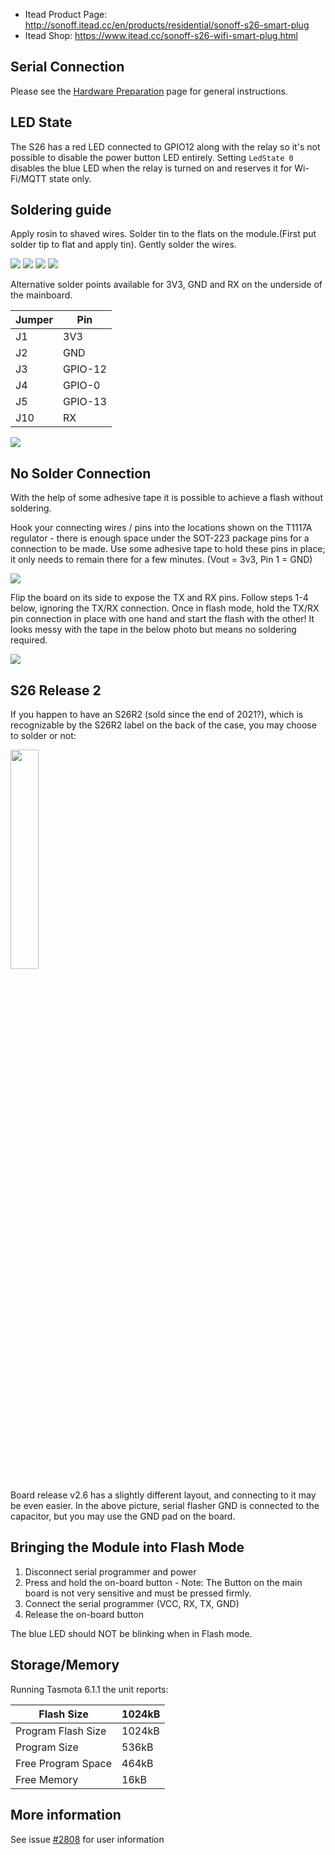 * Itead Product Page: <http://sonoff.itead.cc/en/products/residential/sonoff-s26-smart-plug>
* Itead Shop: <https://www.itead.cc/sonoff-s26-wifi-smart-plug.html>

## Serial Connection

Please see the [Hardware Preparation](../Getting-Started#hardware-preparation) page for general instructions.

## LED State

The S26 has a red LED connected to GPIO12 along with the relay so it's not possible to disable the power button LED entirely. Setting `LedState 0` disables the blue LED when the relay is turned on and reserves it for Wi-Fi/MQTT state only.

## Soldering guide
Apply rosin to shaved wires. Solder tin to the flats on the module.(First put solder tip to flat and apply tin). Gently solder the wires.

![](http://hosting.pilsfree.cz/chudy/s26/1.jpg)
![](http://hosting.pilsfree.cz/chudy/s26/2.jpg)
![](http://hosting.pilsfree.cz/chudy/s26/3.jpg)
![](http://hosting.pilsfree.cz/chudy/s26/4.jpg)

Alternative solder points available for 3V3, GND and RX on the underside of the mainboard.

| Jumper | Pin     |
| ------ | ------- |
| J1     | 3V3     |
| J2     | GND     |
| J3     | GPIO-12 |
| J4     | GPIO-0  |
| J5     | GPIO-13 |
| J10    | RX      |

![](https://user-images.githubusercontent.com/1029851/45257726-a2ab2880-b3a2-11e8-9cb8-5cc1d49225b2.png)

## No Solder Connection
With the help of some adhesive tape it is possible to achieve a flash without soldering.

Hook your connecting wires / pins into the locations shown on the T1117A regulator - there is enough space under the SOT-223 package pins for a connection to be made. 
Use some adhesive tape to hold these pins in place; it only needs to remain there for a few minutes. (Vout = 3v3, Pin 1 = GND)

![](https://i.imgur.com/O8U6qhf.jpg)

Flip the board on its side to expose the TX and RX pins. Follow steps 1-4 below, ignoring the TX/RX connection. Once in flash mode, hold the TX/RX pin connection in place with one hand and start the flash with the other! It looks messy with the tape in the below photo but means no soldering required.

![](https://i.imgur.com/6FClKoW.jpg)

## S26 Release 2
If you happen to have an S26R2 (sold since the end of 2021?), which is recognizable by the S26R2 label on the back of the case, you may choose to solder or not:

<img src="https://user-images.githubusercontent.com/47012122/148542001-460195d0-3bda-475a-984d-060c7449e302.jpeg" width=30%>

Board release v2.6 has a slightly different layout, and connecting to it may be even easier.
In the above picture, serial flasher GND is connected to the capacitor, but you may use the GND pad on the board.


## Bringing the Module into Flash Mode

1. Disconnect serial programmer and power
2. Press and hold the on-board button - Note: The Button on the main board is not very sensitive and must be pressed firmly.
3. Connect the serial programmer (VCC, RX, TX, GND)
4. Release the on-board button

The blue LED should NOT be blinking when in Flash mode.

## Storage/Memory

Running Tasmota 6.1.1 the unit reports:

|    Flash Size      | 1024kB |
|--------------------|--------|
| Program Flash Size | 1024kB |
| Program Size       | 536kB  |
| Free Program Space | 464kB  |
| Free Memory        |  16kB  |

## More information

See issue [#2808](https://github.com/arendst/Tasmota/issues/2808) for user information
